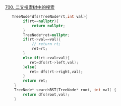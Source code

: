 [700. 二叉搜索树中的搜索](https://leetcode.cn/problems/search-in-a-binary-search-tree/)

```c++
   TreeNode*dfs(TreeNode*rt,int val){
        if(rt==nullptr){
            return nullptr;
        }
        TreeNode*ret=nullptr;
        if(rt->val==val){
            // return rt;
            ret=rt;
        }
        else if(rt->val>val){
           ret=dfs(rt->left,val);
        }else{
           ret= dfs(rt->right,val);
        }
        return ret;
    }
    TreeNode* searchBST(TreeNode* root, int val) {
        return dfs(root,val);
    }
```


